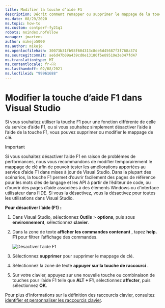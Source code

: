 ```yaml
---
title: Modifier la touche d’aide F1
description: Décrit comment remapper ou supprimer le mappage de la touche F1
ms.date: 08/20/2020
ms.topic: how-to
ms.custom: contperf-fy21q1
robots: noindex,nofollow
manager: jmartens
author: mikejo5000
ms.author: mikejo
ms.openlocfilehash: 30073b31fb98f604313c8de5d45687f3f768a374
ms.sourcegitcommit: ae6d47b09a439cd0e13180f5e89510e3e347fd47
ms.translationtype: MT
ms.contentlocale: fr-FR
ms.lasthandoff: 02/08/2021
ms.locfileid: "99961688"
---
```

# <a name="change-the-f1-help-key-in-visual-studio"></a>Modifier la touche d’aide F1 dans Visual Studio

Si vous souhaitez utiliser la touche F1 pour une fonction différente de celle du service d’aide F1, ou si vous souhaitez simplement désactiver l’aide à l’aide de la touche F1, vous pouvez supprimer ou modifier le mappage de clé.

> [!IMPORTANT]
> Si vous souhaitez désactiver l’aide F1 en raison de problèmes de performances, nous vous recommandons de modifier temporairement le mappage de clé afin de pouvoir tester les améliorations apportées au service d’aide F1 dans mises à jour de Visual Studio. Dans la plupart des scénarios, la touche F1 permet d’ouvrir facilement des pages de référence pour les mots clés de langage et les API à partir de l’éditeur de code, ou d’ouvrir des pages d’aide associées à des éléments Windows ou d’interface utilisateur dans l’IDE. Si vous la désactivez, vous la désactivez pour toutes les utilisations dans Visual Studio.

**Pour désactiver l’aide (F1) :**

1. Dans Visual Studio, sélectionnez **Outils**  >  **options**, puis sous **environnement**, sélectionnez **clavier**.

1. Dans la zone de texte **afficher les commandes contenant** , tapez **help. F1** pour filtrer l’affichage des commandes.

   ![Désactiver l’aide F1](../not-in-toc/media/disable-f1-help-key.png)

1. Sélectionnez **supprimer** pour supprimer le mappage de clé.

1. Sélectionnez la zone de texte **appuyer sur la touche de raccourci** .

1. Sur votre clavier, appuyez sur une nouvelle touche ou combinaison de touches pour l’aide F1 telle que **ALT + F1**, sélectionnez **affecter**, puis sélectionnez **OK**.

Pour plus d’informations sur la définition des raccourcis clavier, consultez [identifier et personnaliser les raccourcis clavier](../../ide/identifying-and-customizing-keyboard-shortcuts-in-visual-studio.md).
